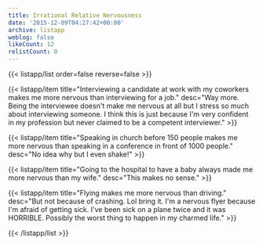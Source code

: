 ```yaml
---
title: Irrational Relative Nervousness
date: '2015-12-09T04:27:42+00:00'
archive: listapp
weblog: false
likeCount: 12
relistCount: 0
---
```



{{< listapp/list order=false reverse=false >}}

   {{< listapp/item title="Interviewing a candidate at work with my coworkers makes me more nervous than interviewing for a job."
      desc="Way more. Being the interviewee doesn't make me nervous at all but I stress so much about interviewing someone. I think this is just because I'm very confident in my profession but never claimed to be a competent interviewer." >}}

   {{< listapp/item title="Speaking in church before 150 people makes me more nervous than speaking in a conference in front of 1000 people."
      desc="No idea why but I even shake!" >}}

   {{< listapp/item title="Going to the hospital to have a baby always made me more nervous than my wife."
      desc="This makes no sense." >}}

   {{< listapp/item title="Flying makes me more nervous than driving."
      desc="But not because of crashing. Lol bring it. I'm a nervous flyer because I'm afraid of getting sick. I've been sick on a plane twice and it was HORRIBLE. Possibly the worst thing to happen in my charmed life." >}}

{{< /listapp/list >}}
